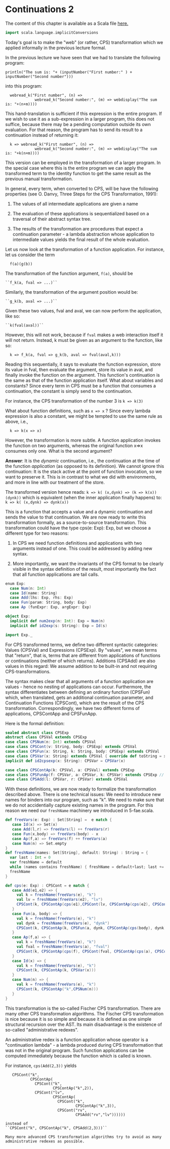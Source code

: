 # Continuations 2

The content of this chapter is available as a Scala file [here.](./continuations-2.scala)

```scala mdoc:invisible
import scala.language.implicitConversions
```
Today's goal is to make the "web" (or rather, CPS) transformation which we applied informally
in the previous lecture formal.

In the previous lecture we have seen that we had to translate the following program:

```
println("The sum is: "+ (inputNumber("First number:" ) + inputNumber("Second number")))
```

into this program:

```
  webread_k("First number", (n) =>
             webread_k("Second number:", (m) => webdisplay("The sum is: "+(n+m))))
```

This hand-translation is sufficient if this expression is the entire program.
If we wish to use it as a sub-expression in a larger program, this does not suffice,
because there may be a pending computation outside its own evaluation. For that
reason, the program has to send its result to a continuation instead of returning it:

```
  k => webread_k("First number", (n) =>
             webread_k("Second number:", (m) => webdisplay("The sum is: "+k(n+m))))
```

This version can be employed in the transformation of a larger program. In the special
case where this is the entire program we can apply the transformed term to the identity
function to get the same result as the previous manual transformation.

In general, every term, when converted to CPS, will be have the following properties
(see O. Danvy, Three Steps for the CPS Transformation, 1991):

  1) The values of all intermediate applications are given a name

  2) The evaluation of these applications is sequentialized based on a traversal of their
     abstract syntax tree.

  3) The results of the transformation are procedures that expect a continuation parameter -
     a lambda abstraction whose application to intermediate values yields the final result
     of the whole evaluation.

  Let us now look at the transformation of a function application. For instance, let us
  consider the term
  ```
    f(a)(g(b))
  ```
  The transformation of the function argument, ``f(a)``, should be

    ``f_k(a, fval => ...)``

  Similarly, the transformation of the argument position would be:

    ``g_k(b, aval => ...)``

  Given these two values, fval and aval, we can now perform the application, like so:

    ``k(fval(aval))``

  However, this will not work, because if ``fval`` makes a web interaction itself it will not return.
  Instead, k must be given as an argument to the function, like so:

  ``  k => f_k(a, fval => g_k(b, aval => fval(aval,k)))``

  Reading this sequentially, it says to evaluate the function expression, store its value in fval,
  then evaluate the argument, store its value in aval, and finally invoke the function on the argument.
  This function's continuation is the same as that of the function application itself.
  What about variables and constants? Since every term in CPS must be a function that consumes a continuation,
  the constant is simply send to the continuation.

  For instance, the CPS transformation of
  the number 3 is ``k => k(3)``

  What about function definitions, such as ``x => x`` ? Since every lambda expression is also a constant,
  we might be tempted to use the same rule as above, i.e.,

  ``  k => k(x => x)``

  However, the transformation is more subtle. A function application invokes the function on two arguments, whereas
  the original function x=>x consumes only one. What is the second argument?

  __Answer__: It is the _dynamic_ continuation, i.e., the continuation at the time of the function _application_
  (as opposed to its definition). We cannot ignore this continuation: It is the stack active at the point
  of function invocation, so we want to preserve it. This is in contrast to what we did with environments,
  and more in line with our treatment of the store.

  The transformed version hence reads:
  ``k => k( (x,dynk) => (k => k(x))(dynk))``
  which is equivalent (when the inner application finally happens) to:
  ``k => k( (x,dynk) => dynk(x))``

  This is a function that accepts a value and a dynamic continuation and sends the value to that continuation.
  We are now ready to write this transformation formally, as a source-to-source transformation. This transformation
  could have the type cps(e: Exp): Exp, but we choose a different type for two reasons:

  1) In CPS we need function definitions and applications with two arguments instead of one. This could be addressed
     by adding new syntax.

  2) More importantly, we want the invariants of the CPS format to be clearly visible in the syntax definition of the
     result, most importantly the fact that all function applications are tail calls.
```scala mdoc
enum Exp:
  case Num(n: Int)
  case Id(name: String)
  case Add(lhs: Exp, rhs: Exp)
  case Fun(param: String, body: Exp)
  case Ap (funExpr: Exp, argExpr: Exp)

object Exp:
  implicit def num2exp(n: Int): Exp = Num(n)
  implicit def id2exp(s: String): Exp = Id(s)
```

```scala mdoc:invisible
import Exp._
```

For CPS transformed terms, we define two different syntactic categories: Values (CPSVal) and Expressions (CPSExp).
   By "values", we mean terms that "return", that is, terms that are different from applications of functions
   or continuations (neither of which returns). Additions (CPSAdd) are also values in this regard: We assume addition
   to be built-in and not requiring CPS-transformations.

   The syntax makes clear that all arguments of a function application are values - hence no nesting of applications
   can occur. Furthermore, the syntax differentiates between defining an ordinary function (CPSFun) which, when translated,
   gets an additional continuation parameter, and Continuation Functions (CPSCont), which are the result of the CPS
   transformation. Correspondingly, we have two different forms of applications, CPSContApp and CPSFunApp.

Here is the formal definition:
```scala mdoc
sealed abstract class CPSExp
abstract class CPSVal extends CPSExp
case class CPSNum(n: Int) extends CPSVal
case class CPSCont(v: String, body: CPSExp) extends CPSVal
case class CPSFun(x: String, k: String, body: CPSExp) extends CPSVal
case class CPSVar(x: String) extends CPSVal { override def toString = x.toString }
implicit def id2cpsexp(x: String): CPSVar = CPSVar(x)

case class CPSContAp(k: CPSVal, a: CPSVal) extends CPSExp
case class CPSFunAp(f: CPSVar, a: CPSVar, k: CPSVar) extends CPSExp // the arguments are even CPSVar and not only CPSVal!
case class CPSAdd(l: CPSVar, r: CPSVar) extends CPSVal
```

With these definitions, we are now ready to formalize the transformation described above.
There is one technical issues: We need to introduce new names for binders into our program, such as "k".
We need to make sure that we do not accidentially capture existing names in the program.
For this reason we need our ``freshName`` machinery we introduced in 5-fae.scala.

```scala mdoc
def freeVars(e: Exp) : Set[String] =  e match {
   case Id(x) => Set(x)
   case Add(l,r) => freeVars(l) ++ freeVars(r)
   case Fun(x,body) => freeVars(body) - x
   case Ap(f,a) => freeVars(f) ++ freeVars(a)
   case Num(n) => Set.empty
}
def freshName(names: Set[String], default: String) : String = {
  var last : Int = 0
  var freshName = default
  while (names contains freshName) { freshName = default+last; last += 1; }
  freshName
}

def cps(e: Exp) : CPSCont = e match {
   case Add(e1,e2) => {
     val k = freshName(freeVars(e), "k")
     val lv = freshName(freeVars(e2), "lv")
     CPSCont(k, CPSContAp(cps(e1),CPSCont(lv, CPSContAp(cps(e2), CPSCont("rv", CPSContAp(k,CPSAdd("rv", lv)))))))
   }
   case Fun(a, body) => {
     val k = freshName(freeVars(e), "k")
     val dynk = freshName(freeVars(e), "dynk")
     CPSCont(k, CPSContAp(k, CPSFun(a, dynk, CPSContAp(cps(body), dynk))))
   }
   case Ap(f,a) => {
     val k = freshName(freeVars(e), "k")
     val fval = freshName(freeVars(a), "fval")
     CPSCont(k, CPSContAp(cps(f), CPSCont(fval, CPSContAp(cps(a), CPSCont("aval", CPSFunAp(fval, "aval", k))))))
   }
   case Id(x) => {
     val k = freshName(freeVars(e), "k")
     CPSCont(k, CPSContAp(k, CPSVar(x)))
   }
   case Num(n) => {
     val k = freshName(freeVars(e), "k")
     CPSCont(k, CPSContAp("k",CPSNum(n)))
   }
}
```

This transformation is the so-called Fischer CPS transformation. There are many other CPS transformation algorithms.
   The Fischer CPS transformation is nice because it is so simple and because it is defined as one simple structural
   recursion over the AST. Its main disadvantage is the existence of so-called "administrative redexes".

   An administrative redex is a function application whose operator is a "continuation lambda" - a lambda produced during
   CPS transformation that was not in the original program. Such function applications can be computed immediately because
   the function which is called is known.

   For instance, ``cps(Add(2,3))`` yields

```
   CPSCont("k",
           CPSContAp(
             CPSCont("k",
                     CPSContAp("k",2)),
             CPSCont("lv",
                     CPSContAp(
                       CPSCont("k",
                               CPSContAp("k",3)),
                       CPSCont("rv",
                               CPSAdd("rv","lv"))))))
```
    instead of
    ``CPSCont("k", CPSContAp("k", CPSAdd(2,3)))``
    
    Many more advanced CPS transformation algorithms try to avoid as many administrative redexes as possible.
